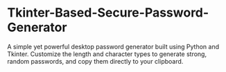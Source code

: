 # Tkinter-Based-Secure-Password-Generator
A simple yet powerful desktop password generator built using Python and Tkinter. Customize the length and character types to generate strong, random passwords, and copy them directly to your clipboard.
